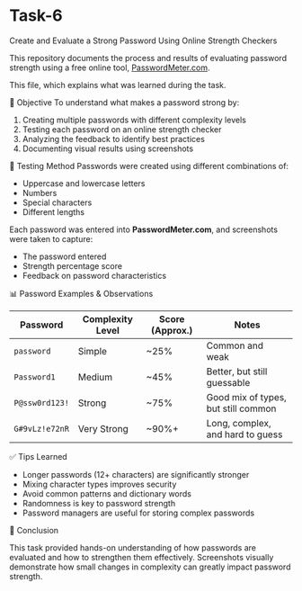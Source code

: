 # Task-6
Create and Evaluate a Strong Password Using Online Strength Checkers

This repository documents the process and results of evaluating password strength using a free online tool, [PasswordMeter.com](https://www.passwordmeter.com).

This file, which explains what was learned during the task.

🎯 Objective
To understand what makes a password strong by:
1. Creating multiple passwords with different complexity levels
2. Testing each password on an online strength checker
3. Analyzing the feedback to identify best practices
4. Documenting visual results using screenshots

🧪 Testing Method
Passwords were created using different combinations of:
- Uppercase and lowercase letters
- Numbers
- Special characters
- Different lengths

Each password was entered into **PasswordMeter.com**, and screenshots were taken to capture:
- The password entered
- Strength percentage score
- Feedback on password characteristics

📊 Password Examples & Observations

| Password        | Complexity Level | Score (Approx.) | Notes                                |
|-----------------|------------------|------------------|--------------------------------------|
| `password`      | Simple           | ~25%             | Common and weak                      |
| `Password1`     | Medium           | ~45%             | Better, but still guessable          |
| `P@ssw0rd123!`  | Strong           | ~75%             | Good mix of types, but still common  |
| `G#9vLz!e72nR`  | Very Strong      | ~90%+            | Long, complex, and hard to guess     

✅ Tips Learned
- Longer passwords (12+ characters) are significantly stronger
- Mixing character types improves security
- Avoid common patterns and dictionary words
- Randomness is key to password strength
- Password managers are useful for storing complex passwords

📌 Conclusion

This task provided hands-on understanding of how passwords are evaluated and how to strengthen them effectively. Screenshots visually demonstrate how small changes in complexity can greatly impact password strength.
